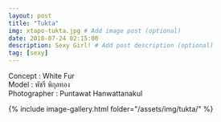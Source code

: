 ```yaml
---
layout: post
title: "Tukta"
img: xtapo-tukta.jpg # Add image post (optional)
date: 2018-07-24 02:15:00
description: Sexy Girl! # Add post description (optional)
tag: [sexy]
---
```

Concept : White Fur  
Model : พัชรี พิกุลทอง  
Photographer : Puntawat Hanwattanakul                        

{% include image-gallery.html folder="/assets/img/tukta/" %}
